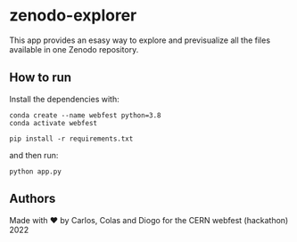 # zenodo-explorer

This app provides an esasy way to explore and previsualize all the files available in one Zenodo repository. 

## How to run

Install the dependencies with:

```
conda create --name webfest python=3.8
conda activate webfest
```

```
pip install -r requirements.txt
```

and then run:

```
python app.py
```


## Authors

Made with ❤️ by Carlos, Colas and Diogo for the CERN webfest (hackathon) 2022
